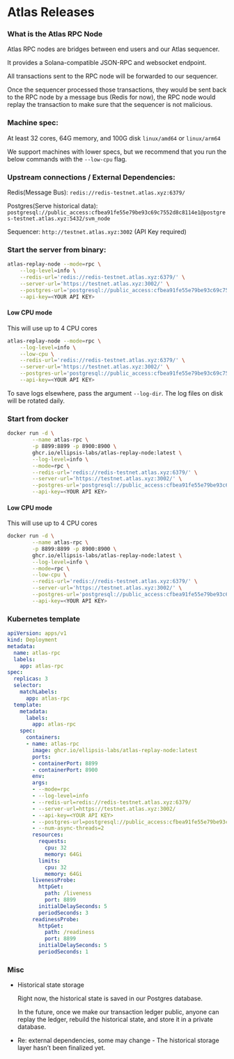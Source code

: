 # Atlas Releases

### What is the Atlas RPC Node

Atlas RPC nodes are bridges between end users and our Atlas sequencer.

It provides a Solana-compatible JSON-RPC and websocket endpoint.

All transactions sent to the RPC node will be forwarded to our sequencer.

Once the sequencer processed those transactions, they would be sent back to the RPC node by a message bus (Redis for now), the RPC node would replay the transaction to make sure that the sequencer is not malicious.

### Machine spec:

At least 32 cores, 64G memory, and 100G disk
`linux/amd64` or `linux/arm64`

We support machines with lower specs, but we recommend that you run the below commands with the `--low-cpu` flag.

### Upstream connections / External Dependencies:

Redis(Message Bus): `redis://redis-testnet.atlas.xyz:6379/`

Postgres(Serve historical data): `postgresql://public_access:cfbea91fe55e79be93c69c7552d8c8114e1@postgres-testnet.atlas.xyz:5432/svm_node`

Sequencer: `http://testnet.atlas.xyz:3002`  (API Key required)

### Start the server from binary:

```bash
atlas-replay-node --mode=rpc \
    --log-level=info \
    --redis-url='redis://redis-testnet.atlas.xyz:6379/' \
    --server-url='https://testnet.atlas.xyz:3002/' \
    --postgres-url='postgresql://public_access:cfbea91fe55e79be93c69c7552d8c8114e12@postgres-testnet.atlas.xyz:5432/svm_node' \
    --api-key=<YOUR API KEY>
```

#### Low CPU mode
This will use up to 4 CPU cores

```bash
atlas-replay-node --mode=rpc \
    --log-level=info \
    --low-cpu \
    --redis-url='redis://redis-testnet.atlas.xyz:6379/' \
    --server-url='https://testnet.atlas.xyz:3002/' \
    --postgres-url='postgresql://public_access:cfbea91fe55e79be93c69c7552d8c8114e12@postgres-testnet.atlas.xyz:5432/svm_node' \
    --api-key=<YOUR API KEY>
```

To save logs elsewhere, pass the argument `--log-dir`. The log files on disk will be rotated daily.

### Start from docker

```bash
docker run -d \
        --name atlas-rpc \
        -p 8899:8899 -p 8900:8900 \
        ghcr.io/ellipsis-labs/atlas-replay-node:latest \
        --log-level=info \
        --mode=rpc \
        --redis-url='redis://redis-testnet.atlas.xyz:6379/' \
        --server-url='https://testnet.atlas.xyz:3002/' \
        --postgres-url='postgresql://public_access:cfbea91fe55e79be93c69c7552d8c8114e12@postgres-testnet.atlas.xyz:5432/svm_node' \
        --api-key=<YOUR API KEY>
```
#### Low CPU mode
This will use up to 4 CPU cores

```bash
docker run -d \
        --name atlas-rpc \
        -p 8899:8899 -p 8900:8900 \
        ghcr.io/ellipsis-labs/atlas-replay-node:latest \
        --log-level=info \
        --mode=rpc \
        --low-cpu \
        --redis-url='redis://redis-testnet.atlas.xyz:6379/' \
        --server-url='https://testnet.atlas.xyz:3002/' \
        --postgres-url='postgresql://public_access:cfbea91fe55e79be93c69c7552d8c8114e12@postgres-testnet.atlas.xyz:5432/svm_node' \
        --api-key=<YOUR API KEY>
```

### Kubernetes template

```yaml
apiVersion: apps/v1
kind: Deployment
metadata:
  name: atlas-rpc
  labels:
    app: atlas-rpc
spec:
  replicas: 3
  selector:
    matchLabels:
      app: atlas-rpc
  template:
    metadata:
      labels:
        app: atlas-rpc
    spec:
      containers:
      - name: atlas-rpc
        image: ghcr.io/ellipsis-labs/atlas-replay-node:latest
        ports:
        - containerPort: 8899
        - containerPort: 8900
        env:
        args:
        - --mode=rpc
        - --log-level=info
        - --redis-url=redis://redis-testnet.atlas.xyz:6379/
        - --server-url=https://testnet.atlas.xyz:3002/
        - --api-key=<YOUR API KEY>
        - --postgres-url=postgresql://public_access:cfbea91fe55e79be93c69c7552d8c8114e12@postgres-testnet.atlas.xyz:5432/svm_node
        - --num-async-threads=2
        resources:
          requests:
            cpu: 32
            memory: 64Gi
          limits:
            cpu: 32
            memory: 64Gi
        livenessProbe:
          httpGet:
            path: /liveness
            port: 8899
          initialDelaySeconds: 5
          periodSeconds: 3
        readinessProbe:
          httpGet:
            path: /readiness
            port: 8899
          initialDelaySeconds: 5
          periodSeconds: 1
```

### Misc

- Historical state storage

    Right now, the historical state is saved in our Postgres database.

    In the future, once we make our transaction ledger public, anyone can replay the ledger, rebuild the historical state, and store it in a private database.

- Re: external dependencies, some may change - The historical storage layer hasn’t been finalized yet.
